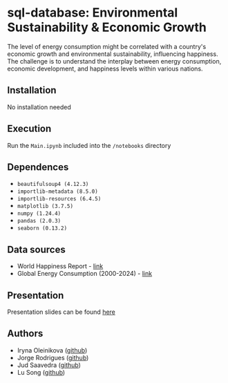# sql-database: Environmental Sustainability & Economic Growth

The level of energy consumption might be correlated with a country's economic growth and environmental sustainability, influencing happiness. The challenge is to understand the interplay between energy consumption, economic development, and happiness levels within various nations.

## Installation
No installation needed

## Execution
Run the `Main.ipynb` included into the `/notebooks` directory

## Dependences
- `beautifulsoup4 (4.12.3)`
- `importlib-metadata (8.5.0)`
- `importlib-resources (6.4.5)`
- `matplotlib (3.7.5)`
- `numpy (1.24.4)`
- `pandas (2.0.3)`
- `seaborn (0.13.2)`

## Data sources
- World Happiness Report - [link](https://www.kaggle.com/datasets/unsdsn/world-happiness)
- Global Energy Consumption (2000-2024) - [link](https://www.kaggle.com/datasets/atharvasoundankar/global-energy-consumption-2000-2024)

## Presentation
Presentation slides can be found [here](https://docs.google.com/presentation/d/14b0etAyWzzpt4ZL5F_qiEgjMDq90A4EWxIBUS_PFSrM/edit?usp=sharing)


## Authors
- Iryna Oleinikova ([github](https://github.com/https://github.com/IrynaOleinikova))
- Jorge Rodrigues ([github](https://github.com/JorgeMMLRodrigues))
- Jud Saavedra ([github](https://github.com/10197jsg))
- Lu Song ([github](https://github.com/Lucielululu))